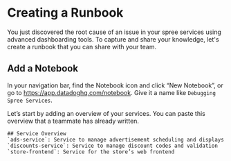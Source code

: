 # Creating a Runbook

You just discovered the root cause of an issue in your spree services using advanced dashboarding tools. To capture and share your knowledge, let's create a runbook that you can share with your team.

## Add a Notebook
In your navigation bar, find the Notebook icon and click “New Notebook”, or go to https://app.datadoghq.com/notebook. Give it a name like `Debugging Spree Services`.  
 
Let’s start by adding an overview of your services. You can paste this overview that a teammate has already written.

```
## Service Overview
`ads-service`: Service to manage advertisement scheduling and displays  
`discounts-service`: Service to manage discount codes and validation  
`store-frontend`: Service for the store’s web frontend  
```
